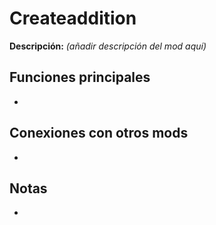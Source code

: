 # Createaddition

**Descripción:** *(añadir descripción del mod aquí)*

## Funciones principales
- 

## Conexiones con otros mods
- 

## Notas
- 
